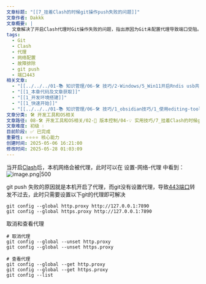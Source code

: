 ```yaml
---
文章标题: "[[7_挂着Clash的时候git操作push失败的问题]]"
文章作者: Dakkk
文章概要: |
  文章解决了开启Clash代理时Git操作失败的问题，指出原因为Git未配置代理导致端口受阻。解决方案是为Git全局设置http和https代理到Clash的本地地址和端口。文章也提供了取消和查看Git代理配置的命令，帮助用户快速解决网络连接问题。
tags:
  - Git
  - Clash
  - 代理
  - 网络配置
  - 故障排除
  - git push
  - 端口443
相关文章:
  - "[[../../../01-📚 知识管理/06-🛠️ 技巧/2-Windows/5_Win11开启Rndis usb共享网络驱动]]"
  - "[[1_本章代码及文章获取]]"
  - "[[1_开发环境搭建]]"
  - "[[1_快速开始]]"
  - "[[../../../01-📚 知识管理/06-🛠️ 技巧/1_obsidian技巧/1_使用editing-toolbar插件卡顿]]"
文章分类: 🛠️ 开发工具和OS相关
文章路径: 08-🛠️ 开发工具和OS相关/02-🔧 版本控制/04-💡 实用技巧/7_挂着Clash的时候git操作push失败的问题.md
文章难度: 初级 💧
目前阶段: ✅ 已完成
重要性: ⭐⭐⭐⭐ 核心能力
创建时间: 2025-05-06 16:21:00
修改时间: 2025-05-28 01:03:09
---
```


当开启[Clash](https://so.csdn.net/so/search?q=Clash&spm=1001.2101.3001.7020)后，本机网络会被代理，此时可以在 设置-网络-代理 中看到：
![image.png|500](https://my-obsidian-image.oss-cn-guangzhou.aliyuncs.com/2025/05/87046c6fd5d24f8fe7b974de66047b5d.png)

git push 失败的原因就是本机开启了代理，而git没有设置代理，导致[443端口](https://so.csdn.net/so/search?q=443%E7%AB%AF%E5%8F%A3&spm=1001.2101.3001.7020)转发不过去，此时只需要设置以下git的代理即可解决
```shell
git config --global http.proxy http://127.0.0.1:7890 
git config --global https.proxy http://127.0.0.1:7890
```

取消和查看代理
```shell
# 取消代理
git config --global --unset http.proxy
git config --global --unset https.proxy

# 查看代理
git config --global --get http.proxy
git config --global --get https.proxy
git config --list

```